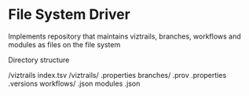 # File System Driver

Implements repository that maintains viztrails, branches, workflows and modules as files on the file system

Directory structure

/viztrails
    index.tsv
    /viztrails/<identifier>
        .properties
        branches/<identifier>
            .prov
            .properties
            .versions
            workflows/
                <identifier>.json
        modules
            <identifier>.json
